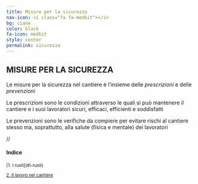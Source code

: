 ```yaml
---
title: Misure per la sicurezza
nav-icon: <i class="fa fa-medkit"></i>
bg: ciano
color: black
fa-icon: medkit
style: center
permalink: sicurezza
---
```



## [<i class="fa fa-angle-up"></i>](#architetture) MISURE PER LA SICUREZZA [<i class="fa fa-angle-down"></i>](#i-ruoli)

Le misure per la sicurezza nel cantiere è l’insieme delle *prescrizioni* e delle *prevenzioni* 

<i class="fa fa-exclamation-circle"></i> Le prescrizioni sono le condizioni attraverso le quali si può mantenere il cantiere e i suoi lavoratori sicuri, efficaci, efficienti e soddisfatti 

<i class="fa fa-question-circle"></i> Le prevenzioni sono le verifiche da compiere per evitare rischi al cantiere stesso ma, soprattutto, alla salute (fisica e mentale) dei lavoratori 

[<i class="fa fa-2x fa-users"></i>](#i-ruoli) // [<i class="fa fa-2x fa-cogs"></i>](#cantiere-aperto)

[<i class="fa fa-3x fa-chevron-down"></i>](#i-ruoli)

#### Indice
<small>
[1. I ruoli](#i-ruoli)

[2. Il lavoro nel cantiere](#cantiere-aperto)



</small>